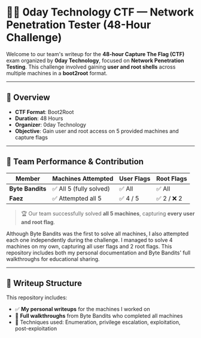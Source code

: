 # 🕵️‍♂️ 0day Technology CTF — Network Penetration Tester (48-Hour Challenge)

Welcome to our team's writeup for the **48-hour Capture The Flag (CTF)** exam organized by **0day Technology**, focused on **Network Penetration Testing**. This challenge involved gaining **user and root shells** across multiple machines in a **boot2root** format.

---

## 🧠 Overview

- **CTF Format**: Boot2Root
- **Duration**: 48 Hours
- **Organizer**: 0day Technology
- **Objective**: Gain user and root access on 5 provided machines and capture flags

---

## 👥 Team Performance & Contribution

| Member         | Machines Attempted | User Flags | Root Flags |
|----------------|---------------------|------------|------------|
| **Byte Bandits** | ✅ All 5 (fully solved) | ✅ All      | ✅ All      |
| **Faez**         | ✅ Attempted all 5     | ✅ 4 / 5    | ✅ 2 / ❌ 2 |

> 🏆 Our team successfully solved **all 5 machines**, capturing **every user and root flag**.

Although Byte Bandits was the first to solve all machines, I also attempted each one independently during the challenge. I managed to solve 4 machines on my own, capturing all user flags and 2 root flags. This repository includes both my personal documentation and Byte Bandits' full walkthroughs for educational sharing.

---

## 📁 Writeup Structure

This repository includes:
- ✅ **My personal writeups** for the machines I worked on
- 🧠 **Full walkthroughs** from Byte Bandits who completed all machines
- 🧪 Techniques used: Enumeration, privilege escalation, exploitation, post-exploitation

